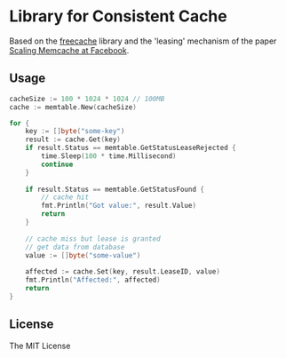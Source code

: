 # Library for Consistent Cache

Based on the [freecache](https://github.com/coocood/freecache) library and the 'leasing' mechanism of the paper
[Scaling Memcache at Facebook](https://www.usenix.org/system/files/conference/nsdi13/nsdi13-final170_update.pdf).

## Usage

```go
cacheSize := 100 * 1024 * 1024 // 100MB
cache := memtable.New(cacheSize)

for {
    key := []byte("some-key")
    result := cache.Get(key)
    if result.Status == memtable.GetStatusLeaseRejected {
    	time.Sleep(100 * time.Millisecond)
    	continue
    }
    
    if result.Status == memtable.GetStatusFound {
    	// cache hit
    	fmt.Println("Got value:", result.Value)
    	return
    }
    
    // cache miss but lease is granted
    // get data from database
    value := []byte("some-value")
    
    affected := cache.Set(key, result.LeaseID, value)
    fmt.Println("Affected:", affected)
    return
}
```

## License

The MIT License